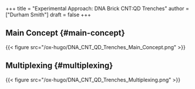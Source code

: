 +++
title = "Experimental Approach: DNA Brick CNT:QD Trenches"
author = ["Durham Smith"]
draft = false
+++

## Main Concept {#main-concept}

{{< figure src="/ox-hugo/DNA_CNT_QD_Trenches_Main_Concept.png" >}}


## Multiplexing {#multiplexing}

{{< figure src="/ox-hugo/DNA_CNT_QD_Trenches_Multiplexing.png" >}}
